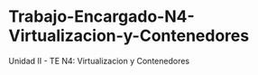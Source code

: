 # Trabajo-Encargado-N4-Virtualizacion-y-Contenedores
Unidad II - TE N4: Virtualizacion y Contenedores
